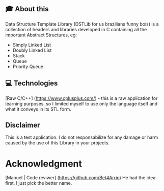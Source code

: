 
## :mortar_board: About this
Data Structure Template Library (DSTLib for us brazilians funny bois) is a collection of headers and libraries
developed in C containing all the important Abstract Structures, eg:

- Simply Linked List
- Doubly Linked List
- Stack
- Queue
- Priority Queue

## :computer: Technologies
[Raw C/C++] (https://www.cplusplus.com/) - this is a raw application for learning purposes, so I limited myself
to use only the language itself and what it conveys in its STL form.

## Disclaimer
This is a test application. I do not responsabilize for any damage or harm caused by the use of this Library in
your projects.

# Acknowledgment
[Manuel | Code reviwer] (https://github.com/Bet4Arrio) He had the idea first, I just pick the better name.
